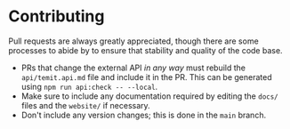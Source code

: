 # Contributing

Pull requests are always greatly appreciated, though there are some processes to abide by to ensure that stability and quality of the code base.

- PRs that change the external API _in any way_ must rebuild the `api/temit.api.md` file and include it in the PR. This can be generated using `npm run api:check -- --local`.
- Make sure to include any documentation required by editing the `docs/` files and the `website/` if necessary.
- Don't include any version changes; this is done in the `main` branch.
